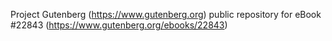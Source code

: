 Project Gutenberg (https://www.gutenberg.org) public repository for eBook #22843 (https://www.gutenberg.org/ebooks/22843)
